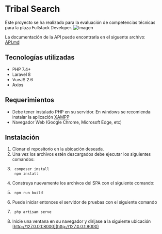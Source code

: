 # Tribal Search
Este proyecto se ha realizado para la evaluación de competencias técnicas para la plaza Fullstack Developer.
![Imagen](https://i.postimg.cc/MpjwWS6d/preview.png)

La documentación de la API puede encontrarla en el siguente archivo: [API.md](API.md)

## Tecnologías utilizadas

- PHP 7.4+
- Laravel 8
- VueJS 2.6
- Axios

## Requerimientos
- Debe tener instalado PHP en su servidor.  En windows se recomienda instalar la aplicación [XAMPP](https://www.apachefriends.org/es/index.html)
- Navegador Web (Google Chrome, Microsoft Edge, etc)

## Instalación
1. Clonar el repositorio en la ubicación deseada.
2. Una vez los archivos estén descargados debe ejecutar los siguientes comandos:
3. ```sh
    composer install
    npm install
    ```
4. Construya nuevamente los archivos del SPA con el siguiente comando:
5. ```sh
    npm run build
    ```
6. Puede iniciar entonces el servidor de pruebas con el siguiente comando
7. ```sh
    php artisan serve
    ```
8. Inicie una ventana en su navegador y dirijase a la siguiente ubicación [http://127.0.0.1:8000](http://127.0.0.1:8000)